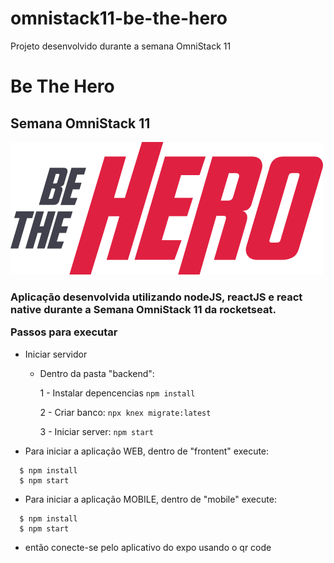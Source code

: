 # omnistack11-be-the-hero
Projeto desenvolvido durante a semana OmniStack 11
<h1> Be The Hero</h1>
<h2> Semana OmniStack 11 </h2>

![alt text](./frontend/src/assets/logo.svg "Be The Hero")


<h3>Aplicação desenvolvida utilizando nodeJS, reactJS e react native durante a Semana OmniStack 11 da rocketseat.

Passos para executar </h3>

- Iniciar servidor
  - Dentro da pasta "backend":
  
    1 - Instalar depencencias `npm install`
  
    2 - Criar banco: `npx knex migrate:latest`
  
    3 - Iniciar server: `npm start`

- Para iniciar a aplicação WEB, dentro de "frontent" execute:
```shell
  $ npm install
  $ npm start
```

- Para iniciar a aplicação MOBILE, dentro de "mobile" execute:
```shell
  $ npm install
  $ npm start
  ```
  - então conecte-se pelo aplicativo do expo usando o qr code
